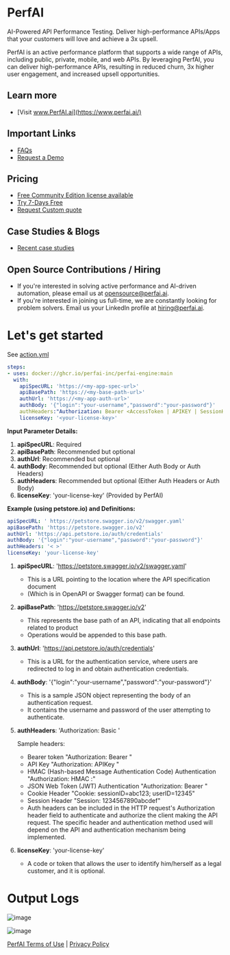 
# PerfAI

AI-Powered API Performance Testing. Deliver high-performance APIs/Apps that your customers will love and achieve a 3x upsell.

PerfAI is an active performance platform that supports a wide range of APIs, including public, private, mobile, and web APIs. By leveraging PerfAI, you can deliver high-performance APIs, resulting in reduced churn, 3x higher user engagement, and increased upsell opportunities.

## Learn more
- [Visit www.PerfAI.ai](https://www.perfai.ai/)


## Important Links
- [FAQs](https://www.perfai.ai/faq)
- [Request a Demo](https://www.perfai.ai/request-a-demo)


## Pricing
- [Free Community Edition license available](https://www.perfai.ai/pricing)
- [Try 7-Days Free](https://www.perfai.ai/pricing)
- [Request Custom quote](https://www.perfai.ai/pricing)


## Case Studies & Blogs
- [Recent case studies](https://www.perfai.ai/blog)

## Open Source Contributions / Hiring
- If you're interested in solving active performance and AI-driven automation, please email us at opensource@perfai.ai.
- If you're interested in joining us full-time, we are constantly looking for problem solvers. Email us your LinkedIn profile at hiring@perfai.ai.


# Let's get started

See [action.yml](action.yml)

```yaml
steps:
- uses: docker://ghcr.io/perfai-inc/perfai-engine:main
  with:
    apiSpecURL: 'https://<my-app-spec-url>'
    apiBasePath: 'https://<my-base-path-url>'
    authUrl: 'https://<my-app-auth-url>'
    authBody: '{"login":"your-username","password":"your-password"}'
    authHeaders:"Authorization: Bearer <AccessToken | APIKEY | SessionHeader | JWT>"
    licenseKey: '<your-license-key>' 
```

**Input Parameter Details:**

1.	**apiSpecURL**: Required
2.	**apiBasePath**: Recommended but optional
3.	**authUrl**: Recommended but optional
4.	**authBody**: Recommended but optional (Either Auth Body or Auth Headers)
5.	**authHeaders**: Recommended but optional (Either Auth Headers or Auth Body)
6.	**licenseKey**: 'your-license-key' (Provided by PerfAI)

**Example (using petstore.io) and Definitions:**

```yaml
apiSpecURL: ' https://petstore.swagger.io/v2/swagger.yaml'
apiBasePath: 'https://petstore.swagger.io/v2'
authUrl: 'https://api.petstore.io/auth/credentials'
authBody: '{"login":"your-username","password":"your-password"}'
authHeaders: '< >'
licenseKey: 'your-license-key'
```


1.	**apiSpecURL**: 'https://petstore.swagger.io/v2/swagger.yaml'
      - This is a URL pointing to the location where the API specification document 
      - (Which is in OpenAPI or Swagger format) can be found.

2.	**apiBasePath**: 'https://petstore.swagger.io/v2'
      - This represents the base path of an API, indicating that all endpoints related to product 
      - Operations would be appended to this base path.

3.	**authUrl**: 'https://api.petstore.io/auth/credentials'
      - This is a URL for the authentication service, where users are redirected to log in and obtain authentication credentials.

4.	**authBody**: '{"login":"your-username","password":"your-password"}'

      - This is a sample JSON object representing the body of an authentication request. 
      - It contains the username and password of the user attempting to authenticate.

5.	**authHeaders**: 'Authorization: Basic <Base64EncodedCredentials>' 

    Sample headers:

      - Bearer token "Authorization: Bearer <AccessToken>" 
      - API Key "Authorization: APIKey <APIKey>"
      - HMAC (Hash-based Message Authentication Code) Authentication "Authorization: HMAC <APIKey>:<Signature>"
      - JSON Web Token (JWT) Authentication "Authorization: Bearer <JWT>"
      - Cookie Header "Cookie: sessionID=abc123; userID=12345"
      - Session Header "Session: 1234567890abcdef"
      - Auth headers can be included in the HTTP request's Authorization header field to authenticate and authorize the client making the API request. The specific header and authentication method used will depend on the API and authentication mechanism being implemented.

6.	**licenseKey**: 'your-license-key'
      - A code or token that allows the user to identify him/herself as a legal customer, and it is optional.


# Output Logs

![image](https://github.com/PerfAI-Inc/PerfAI-Action/assets/990419/59887d0a-2044-449c-af83-29cc8541d165)

![image](https://github.com/PerfAI-Inc/PerfAI-Action/assets/990419/d2f26e0b-aa37-41af-9d2b-8744f10dcecb)


[PerfAI Terms of Use](https://www.perfai.ai/terms-of-use) | [Privacy Policy](https://www.perfai.ai/privacy-policy)


